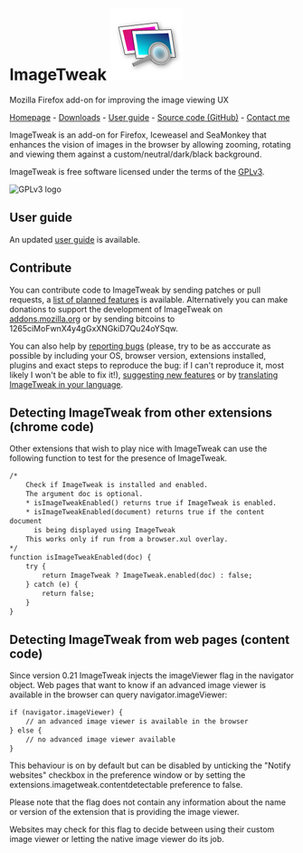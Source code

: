 # ImageTweak ![ImageTweak icon](https://github.com/CAFxX/ImageTweak/raw/master/skin/imagetweak128.png)
Mozilla Firefox add-on for improving the image viewing UX 

[Homepage](http://cafxx.strayorange.com/ImageTweak) - 
[Downloads](https://addons.mozilla.org/en-US/firefox/addon/3683) - 
[User guide](https://github.com/CAFxX/ImageTweak/wiki/ImageTweak-user-guide) - 
[Source code (GitHub)](http://github.com/CAFxX/ImageTweak) - 
[Contact me](mailto:imagetweak@cafxx.strayorange.com)

ImageTweak is an add-on for Firefox, Iceweasel and SeaMonkey that enhances the vision of images in the browser by allowing zooming, rotating and viewing them against a custom/neutral/dark/black background.

ImageTweak is free software licensed under the terms of the [GPLv3](http://www.gnu.org/licenses/gpl-3.0-standalone.html).

![GPLv3 logo](http://www.gnu.org/graphics/gplv3-88x31.png)

## User guide
An updated [user guide](https://github.com/CAFxX/ImageTweak/wiki/ImageTweak-user-guide) is available.

## Contribute
You can contribute code to ImageTweak by sending patches or pull requests, a [list of planned features](http://github.com/CAFxX/ImageTweak/wiki) is available. Alternatively you can make donations to support the development of ImageTweak on [addons.mozilla.org](https://addons.mozilla.org/en-US/firefox/addon/3683) or by sending bitcoins to 1265ciMoFwnX4y4gGxXNGkiD7Qu24oYSqw.

You can also help by [reporting bugs](http://github.com/CAFxX/ImageTweak/issues) (please, try to be as acccurate as possible by including your OS, browser version, extensions installed, plugins and exact steps to reproduce the bug: if I can't reproduce it, most likely I won't be able to fix it!), [suggesting new features](http://github.com/CAFxX/ImageTweak/wiki) or by [translating ImageTweak in your language](http://www.babelzilla.org/).

## Detecting ImageTweak from other extensions (chrome code)
Other extensions that wish to play nice with ImageTweak can use the following function to test for the presence of ImageTweak.

	/* 
		Check if ImageTweak is installed and enabled.
		The argument doc is optional.
		* isImageTweakEnabled() returns true if ImageTweak is enabled.
		* isImageTweakEnabled(document) returns true if the content document 
		  is being displayed using ImageTweak
        This works only if run from a browser.xul overlay.
	*/
	function isImageTweakEnabled(doc) {
		try {
			return ImageTweak ? ImageTweak.enabled(doc) : false;
		} catch (e) {
			return false;
		}
	}

## Detecting ImageTweak from web pages (content code)
Since version 0.21 ImageTweak injects the imageViewer flag in the navigator object. 
Web pages that want to know if an advanced image viewer is available in the browser
can query navigator.imageViewer:

	if (navigator.imageViewer) {
		// an advanced image viewer is available in the browser
	} else {
		// no advanced image viewer available
	}
	
This behaviour is on by default but can be disabled by unticking the "Notify websites"
checkbox in the preference window or by setting the extensions.imagetweak.contentdetectable 
preference to false.

Please note that the flag does not contain any information about the name or version
of the extension that is providing the image viewer.

Websites may check for this flag to decide between using their custom image viewer 
or letting the native image viewer do its job.